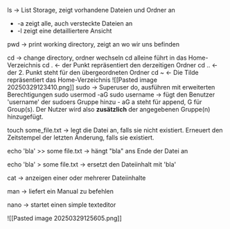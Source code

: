 ls -> List Storage, zeigt vorhandene Dateien und Ordner an
- \-a zeigt alle, auch versteckte Dateien an
- \-l zeigt eine detailliertere Ansicht

pwd -> print working directory, zeigt an wo wir uns befinden

cd -> change directory, ordner wechseln
cd alleine führt in das Home-Verzeichnis
cd . <- der Punkt repräsentiert den derzeitigen Ordner
cd .. <- der 2. Punkt steht für den übergeordneten Ordner
cd ~ <- Die Tilde repräsentiert das Home-Verzeichnis
![[Pasted image 20250329123410.png]]
sudo -> Superuser do, ausführen mit erweiterten Berechtigungen
sudo usermod -aG sudo username 
-> fügt den Benutzer 'username' der sudoers Gruppe hinzu 
\- aG a steht für append, G für Group(s). Der Nutzer wird also **zusätzlich** der angegebenen Gruppe(n) hinzugefügt. 

touch some_file.txt 
-> legt die Datei an, falls sie nicht existiert. Erneuert den Zeitstempel der letzten Änderung, falls sie existiert. 

echo 'bla' >> some file.txt 
-> hängt "bla" ans Ende der Datei an

echo 'bla' > some file.txt 
-> ersetzt den Dateiinhalt mit 'bla'

cat 
-> anzeigen einer oder mehrerer Dateiinhalte

man 
-> liefert ein Manual zu befehlen

nano 
-> startet einen simple texteditor

![[Pasted image 20250329125605.png]]


